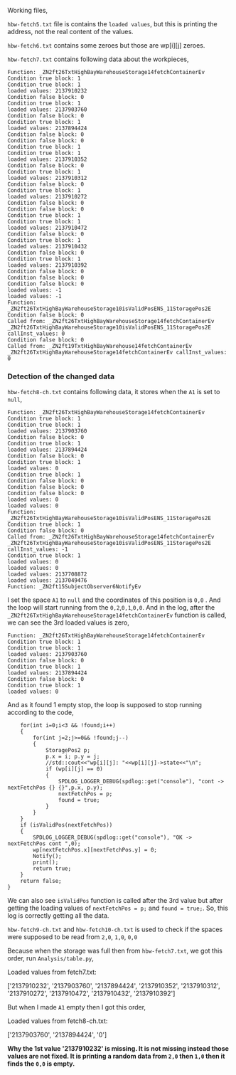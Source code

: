 Working files,

`hbw-fetch5.txt` file is contains the `loaded values`, but this is printing the address, not the real content of the values.

`hbw-fetch6.txt` contains some zeroes but those are wp[i][j] zeroes.

`hbw-fetch7.txt` contains following data about the workpieces,
```
Function: _ZN2ft26TxtHighBayWarehouseStorage14fetchContainerEv
Condition true block: 1
Condition true block: 1
loaded values: 2137910232
Condition false block: 0
Condition true block: 1
loaded values: 2137903760
Condition false block: 0
Condition true block: 1
loaded values: 2137894424
Condition false block: 0
Condition false block: 0
Condition true block: 1
Condition true block: 1
loaded values: 2137910352
Condition false block: 0
Condition true block: 1
loaded values: 2137910312
Condition false block: 0
Condition true block: 1
loaded values: 2137910272
Condition false block: 0
Condition false block: 0
Condition true block: 1
Condition true block: 1
loaded values: 2137910472
Condition false block: 0
Condition true block: 1
loaded values: 2137910432
Condition false block: 0
Condition true block: 1
loaded values: 2137910392
Condition false block: 0
Condition false block: 0
Condition false block: 0
loaded values: -1
loaded values: -1
Function: _ZN2ft26TxtHighBayWarehouseStorage10isValidPosENS_11StoragePos2E
Condition false block: 0
Called from: _ZN2ft26TxtHighBayWarehouseStorage14fetchContainerEv _ZN2ft26TxtHighBayWarehouseStorage10isValidPosENS_11StoragePos2E callInst_values: 0
Condition false block: 0
Called from: _ZN2ft19TxtHighBayWarehouse14fetchContainerEv _ZN2ft26TxtHighBayWarehouseStorage14fetchContainerEv callInst_values: 0
```


### Detection of the changed data
`hbw-fetch8-ch.txt` contains following data, it stores when the `A1` is set to `null`,
```
Function: _ZN2ft26TxtHighBayWarehouseStorage14fetchContainerEv
Condition true block: 1
Condition true block: 1
loaded values: 2137903760
Condition false block: 0
Condition true block: 1
loaded values: 2137894424
Condition false block: 0
Condition true block: 1
loaded values: 0
Condition true block: 1
Condition false block: 0
Condition false block: 0
Condition false block: 0
loaded values: 0
loaded values: 0
Function: _ZN2ft26TxtHighBayWarehouseStorage10isValidPosENS_11StoragePos2E
Condition true block: 1
Condition false block: 0
Called from: _ZN2ft26TxtHighBayWarehouseStorage14fetchContainerEv _ZN2ft26TxtHighBayWarehouseStorage10isValidPosENS_11StoragePos2E callInst_values: -1
Condition true block: 1
loaded values: 0
loaded values: 0
loaded values: 2137708872
loaded values: 2137049476
Function: _ZN2ft15SubjectObserver6NotifyEv
```

I set the space `A1` to `null` and the coordinates of this position is `0,0` . And the loop will start running from the `0,2`,`0,1`,`0,0`.
And in the log, after the `_ZN2ft26TxtHighBayWarehouseStorage14fetchContainerEv` function is called, we can see the 3rd loaded values is zero,
```
Function: _ZN2ft26TxtHighBayWarehouseStorage14fetchContainerEv
Condition true block: 1
Condition true block: 1
loaded values: 2137903760
Condition false block: 0
Condition true block: 1
loaded values: 2137894424
Condition false block: 0
Condition true block: 1
loaded values: 0
```
And as it found 1 empty stop, the loop is supposed to stop running according to the code,
```
	for(int i=0;i<3 && !found;i++)
	{
		for(int j=2;j>=0&& !found;j--)
		{
			StoragePos2 p;
			p.x = i; p.y = j;
			//std::cout<<"wp[i][j]: "<<wp[i][j]->state<<"\n";
			if (wp[i][j] == 0)
			{
				SPDLOG_LOGGER_DEBUG(spdlog::get("console"), "cont -> nextFetchPos {} {}",p.x, p.y);
				nextFetchPos = p;
				found = true;
			}
		}
	}
	if (isValidPos(nextFetchPos))
	{
		SPDLOG_LOGGER_DEBUG(spdlog::get("console"), "OK -> nextFetchPos cont ",0);
		wp[nextFetchPos.x][nextFetchPos.y] = 0;
		Notify();
		print();
		return true;
	}
	return false;
}
```
We can also see `isValidPos` function is called after the 3rd value but after getting the loading values of `nextFetchPos = p;` and `found = true;`. So, this log is correctly getting all the data.


`hbw-fetch9-ch.txt` and `hbw-fetch10-ch.txt` is used to check if the spaces were supposed to be read from `2,0`, `1,0`, `0,0`

Because when the storage was full then from `hbw-fetch7.txt`, we got this order, run `Analysis/table.py`,

Loaded values from fetch7.txt:

['2137910232', '2137903760', '2137894424', '2137910352', '2137910312', '2137910272', '2137910472', '2137910432', '2137910392']

But when I made `A1` empty then I got this order,

Loaded values from fetch8-ch.txt:

['2137903760', '2137894424', '0']

**Why the 1st value '2137910232' is missing. It is not missing instead those values are not fixed. It is printing a random data from `2,0` then `1,0` then it finds the `0,0` is empty.**





